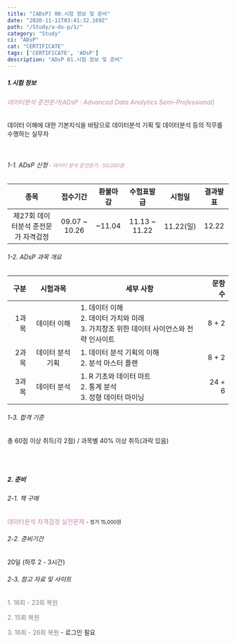 ```yaml
---
title: "[ADsP] 00.시험 정보 및 준비"
date: "2020-11-11T03:41:32.169Z"
path: "/Study/a-ds-p/1/"
category: "Study"
ci: "ADsP"
cat: "CERTIFICATE"
tags: ['CERTIFICATE', 'ADsP']
description: "ADsP 01.시험 정보 및 준비"
---
```


##### 1.시험 정보

###### <span  style="color:#C587AE;">데이터분석 준전문가(ADsP : Advanced Data Analytics Semi-Professional)</span>

데이터 이해에 대한 기본지식을 바탕으로 데이터분석 기획 및 데이터분석 등의 직무를 수행하는 실무자

<br />

###### 1-1. <a href="https://www.dataq.or.kr/www/sub/a_06.do" style="text-decoration:none;">ADsP 신청</a><small style="color:#C587AE;"> - 데이터 분석 준전문가 : 50,000원</small>

|                종목                 |   접수기간    | 환불마감 |  수험표발급   |  시험일   | 결과발표 |
| :---------------------------------: | :-----------: | :------: | :-----------: | :-------: | :------: |
| 제27회 데이터분석 준전문가 자격검정 | 09.07 ~ 10.26 |  ~11.04  | 11.13 ~ 11.22 | 11.22(일) |  12.22   |



###### 1-2. ADsP 과목 개요

|  구분 |     시험과목     | 세부 사항                                                    |       문항수 |
| ----: | :--------------: | ------------------------------------------------------------ | -----------: |
| 1과목 |   데이터 이해    | 1. 데이터 이해<br />2. 데이터 가치와 미래<br />3. 가치창조 위한 데이터 사이언스와 전략 인사이트 |  8 + 2 |
| 2과목 | 데이터 분석 기획 | 1. 데이터 분석 기획의 이해<br />2. 분석 마스터 플랜          |        8 + 2 |
| 3과목 |   데이터 분석    | 1. R 기초와 데이터 마트<br />2. 통계 분석<br />3. 정형 데이터 마이닝 | 24 + 6 |



###### 1-3. 합격 기준

총 60점 이상 취득(각 2점) / 과목별 40% 이상 취득(과락 있음)



<br />

<br />

##### 2. 준비

###### 2-1. 책 구매

 <a href="https://book.naver.com/bookdb/book_detail.nhn?bid=11664050" style="color:#C587AE;text-decoration:none;">데이터분석 자격검정 실전문제</a> <small>- 정가 15,000원</small>

###### 2-2. 준비기간

20일 (하루 2 - 3시간)

###### 2-3. 참고 자료 및 사이트

<a href="https://kuklife.tistory.com/category/%EA%B3%BC%EC%99%B8%20-%20ADsP/%EB%B3%B5%EC%9B%90%20%EB%AC%B8%EC%A0%9C" style="color:gray;text-decoration:none;">1. 16회 - 23회 복원</a> 

<a href="https://m.blog.naver.com/lenacaruso/221149688600" style="color:gray;text-decoration:none;">2. 15회 복원</a> 

<a href="http://www.dataedu.kr/%EA%B8%B0%EC%B6%9C%EB%AC%B8%EC%A0%9C%EB%B3%B5%EC%9B%90/" style="color:gray;text-decoration:none;">3. 16회 - 26회 복원</a> - 로그인 필요

<br />